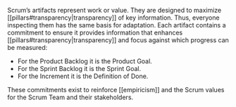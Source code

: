 Scrum’s artifacts represent work or value. They are designed to maximize [[pillars#transparency|transparency]] of key information. Thus, everyone inspecting them has the same basis for adaptation. Each artifact contains a commitment to ensure it provides information that enhances [[pillars#transparency|transparency]] and focus against which progress can be measured: 
- For the Product Backlog it is the Product Goal.
- For the Sprint Backlog it is the Sprint Goal.
- For the Increment it is the Definition of Done.

These commitments exist to reinforce [[empiricism]] and the Scrum values for the Scrum Team and their stakeholders.